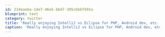 ```yaml
---
id: 21deaeba-1de7-46e5-bbd7-385cbbbf691a
blueprint: text
category: twitter
title: 'Really enjoying IntelliJ vs Eclipse for PHP, Android dev, etc.'
caption: 'Really enjoying IntelliJ vs Eclipse for PHP, Android dev, etc.'
---
```

